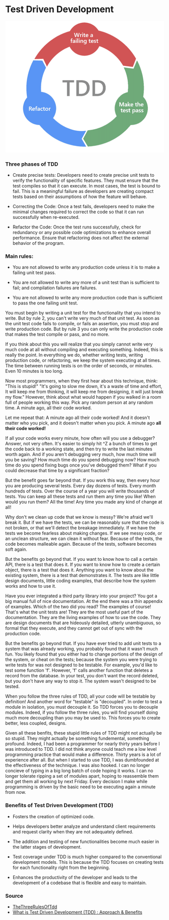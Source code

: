 # Test Driven Development

![ProjectStructureExample](https://github.com/Lemonbrush/My-iOS-Dev-Learning-Tracker/blob/main/Resources/Images/Other/TDD.png)

### Three phases of TDD
- Create precise tests: Developers need to create precise unit tests to verify the functionality of specific features. They must ensure that the test compiles so that it can execute. In most cases, the test is bound to fail. This is a meaningful failure as developers are creating compact tests based on their assumptions of how the feature will behave.  

- Correcting the Code: Once a test fails, developers need to make the minimal changes required to correct the code so that it can run successfully when re-executed.  

- Refactor the Code: Once the test runs successfully, check for redundancy or any possible code optimizations to enhance overall performance. Ensure that refactoring does not affect the external behavior of the program.

### Main rules: 
- You are not allowed to write any production code unless it is to make a failing unit test pass.  

- You are not allowed to write any more of a unit test than is sufficient to fail; and compilation failures are failures.    

- You are not allowed to write any more production code than is sufficient to pass the one failing unit test.    

You must begin by writing a unit test for the functionality that you intend to write. But by rule 2, you can't write very much of that unit test. As soon as the unit test code fails to compile, or fails an assertion, you must stop and write production code. But by rule 3 you can only write the production code that makes the test compile or pass, and no more.  

If you think about this you will realize that you simply cannot write very much code at all without compiling and executing something. Indeed, this is really the point. In everything we do, whether writing tests, writing production code, or refactoring, we keep the system executing at all times. The time between running tests is on the order of seconds, or minutes. Even 10 minutes is too long.  

Now most programmers, when they first hear about this technique, think: "This is stupid!" "It's going to slow me down, it's a waste of time and effort, It will keep me from thinking, it will keep me from designing, it will just break my flow." However, think about what would happen if you walked in a room full of people working this way. Pick any random person at any random time. A minute ago, all their code worked.  

Let me repeat that: A minute ago all their code worked! And it doesn't matter who you pick, and it doesn't matter when you pick. A minute ago **all their code worked!**  

If all your code works every minute, how often will you use a debugger? Answer, not very often. It's easier to simply hit ^Z a bunch of times to get the code back to a working state, and then try to write the last minutes worth again. And if you aren't debugging very much, how much time will you be saving? How much time do you spend debugging now? How much time do you spend fixing bugs once you've debugged them? What if you could decrease that time by a significant fraction?  

But the benefit goes far beyond that. If you work this way, then every hour you are producing several tests. Every day dozens of tests. Every month hundreds of tests. Over the course of a year you will write thousands of tests. You can keep all these tests and run them any time you like! When would you run them? All the time! Any time you made any kind of change at all!  

Why don't we clean up code that we know is messy? We're afraid we'll break it. But if we have the tests, we can be reasonably sure that the code is not broken, or that we'll detect the breakage immediately. If we have the tests we become fearless about making changes. If we see messy code, or an unclean structure, we can clean it without fear. Because of the tests, the code becomes malleable again. Because of the tests, software becomes soft again.  

But the benefits go beyond that. If you want to know how to call a certain API, there is a test that does it. If you want to know how to create a certain object, there is a test that does it. Anything you want to know about the existing system, there is a test that demonstrates it. The tests are like little design documents, little coding examples, that describe how the system works and how to use it.  

Have you ever integrated a third party library into your project? You got a big manual full of nice documentation. At the end there was a thin appendix of examples. Which of the two did you read? The examples of course! That's what the unit tests are! They are the most useful part of the documentation. They are the living examples of how to use the code. They are design documents that are hideously detailed, utterly unambiguous, so formal that they execute, and they cannot get out of sync with the production code.  

But the benefits go beyond that. If you have ever tried to add unit tests to a system that was already working, you probably found that it wasn't much fun. You likely found that you either had to change portions of the design of the system, or cheat on the tests; because the system you were trying to write tests for was not designed to be testable. For example, you'd like to test some function 'f'. However, 'f' calls another function that deletes a record from the database. In your test, you don't want the record deleted, but you don't have any way to stop it. The system wasn't designed to be tested.  

When you follow the three rules of TDD, all your code will be testable by definition! And another word for "testable" is "decoupled". In order to test a module in isolation, you must decouple it. So TDD forces you to decouple modules. Indeed, if you follow the three rules, you will find yourself doing much more decoupling than you may be used to. This forces you to create better, less coupled, designs.  

Given all these benfits, these stupid little rules of TDD might not actually be so stupid. They might actually be something fundemental, something profound. Indeed, I had been a programmer for nearly thirty years before I was introduced to TDD. I did not think anyone could teach me a low level programming practice that would make a difference. Thirty years is a lot of experience after all. But when I started to use TDD, I was dumbfounded at the effectiveness of the technique. I was also hooked. I can no longer concieve of typing in a big long batch of code hoping it works. I can no longer tolerate ripping a set of modules apart, hoping to reassemble them and get them all working by next Friday. Every decision I make while programming is driven by the basic need to be executing again a minute from now.  

### Benefits of Test Driven Development (TDD)
- Fosters the creation of optimized code.

- Helps developers better analyze and understand client requirements and request clarity when they are not adequately defined.

- The addition and testing of new functionalities become much easier in the latter stages of development.

- Test coverage under TDD is much higher compared to the conventional development models. This is because the TDD focuses on creating tests for each functionality right from the beginning.

- Enhances the productivity of the developer and leads to the development of a codebase that is flexible and easy to maintain.

### Source 
- [TheThreeRulesOfTdd](http://butunclebob.com/ArticleS.UncleBob.TheThreeRulesOfTdd)
- [What is Test Driven Development (TDD) : Approach & Benefits](https://www.browserstack.com/guide/what-is-test-driven-development)